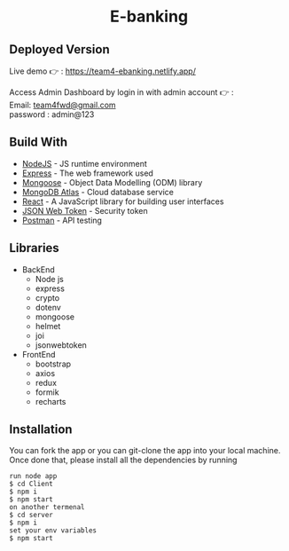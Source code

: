 <h1 align="center">
  <br>
  E-banking
<br>
</h1>

## Deployed Version

Live demo 👉 : https://team4-ebanking.netlify.app/

Access Admin Dashboard by login in with admin account 👉 :\
Email: team4fwd@gmail.com\
password : admin@123


## Build With

- [NodeJS](https://nodejs.org/en/) - JS runtime environment
- [Express](http://expressjs.com/) - The web framework used
- [Mongoose](https://mongoosejs.com/) - Object Data Modelling (ODM) library
- [MongoDB Atlas](https://www.mongodb.com/cloud/atlas) - Cloud database service
- [React](https://reactjs.org/) - A JavaScript library for building user interfaces
- [JSON Web Token](https://jwt.io/) - Security token
- [Postman](https://www.getpostman.com/) - API testing

## Libraries

- BackEnd
  - Node js
  - express 
  - crypto
  - dotenv
  - mongoose
  - helmet
  - joi
  - jsonwebtoken
- FrontEnd
  - bootstrap
  - axios
  - redux
  - formik
  - recharts
  
## Installation

You can fork the app or you can git-clone the app into your local machine. Once done that, please install all the
dependencies by running

```
run node app
$ cd Client
$ npm i
$ npm start
on another termenal
$ cd server
$ npm i
set your env variables
$ npm start
